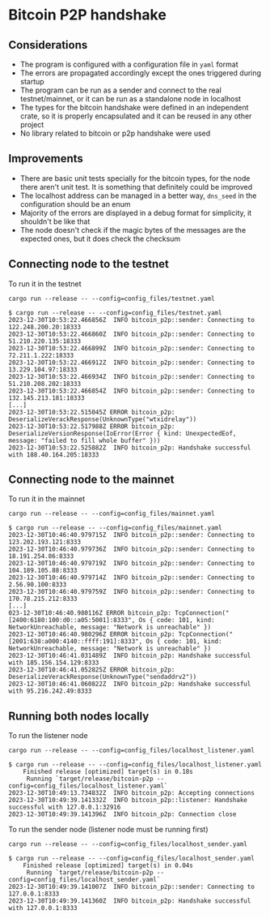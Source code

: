 # Bitcoin P2P handshake

## Considerations

- The program is configured with a configuration file in `yaml` format
- The errors are propagated accordingly except the ones triggered during startup
- The program can be run as a sender and connect to the real testnet/mainnet, or it can be run as a standalone node in localhost
- The types for the bitcoin handshake were defined in an independent crate, so it is properly encapsulated and it can be reused in any other project
- No library related to bitcoin or p2p handshake were used

## Improvements
- There are basic unit tests specially for the bitcoin types, for the node there aren't unit test. It is something that definitely could be improved
- The localhost address can be managed in a better way, `dns_seed` in the configuration should be an enum
- Majority of the errors are displayed in a debug format for simplicity, it shouldn't be like that
- The node doesn't check if the magic bytes of the messages are the expected ones, but it does check the checksum

## Connecting node to the testnet

To run it in the testnet
```console
cargo run --release -- --config=config_files/testnet.yaml
```

```console
$ cargo run --release -- --config=config_files/testnet.yaml
2023-12-30T10:53:22.466856Z  INFO bitcoin_p2p::sender: Connecting to 122.248.200.20:18333
2023-12-30T10:53:22.466860Z  INFO bitcoin_p2p::sender: Connecting to 51.210.220.135:18333
2023-12-30T10:53:22.466899Z  INFO bitcoin_p2p::sender: Connecting to 72.211.1.222:18333
2023-12-30T10:53:22.466912Z  INFO bitcoin_p2p::sender: Connecting to 13.229.104.97:18333
2023-12-30T10:53:22.466934Z  INFO bitcoin_p2p::sender: Connecting to 51.210.208.202:18333
2023-12-30T10:53:22.466854Z  INFO bitcoin_p2p::sender: Connecting to 132.145.213.181:18333
[...]
2023-12-30T10:53:22.515045Z ERROR bitcoin_p2p: DeserializeVerackResponse(UnknownType("wtxidrelay"))
2023-12-30T10:53:22.517988Z ERROR bitcoin_p2p: DeserializeVersionResponse(IoError(Error { kind: UnexpectedEof, message: "failed to fill whole buffer" }))
2023-12-30T10:53:22.525882Z  INFO bitcoin_p2p: Handshake successful with 188.40.164.205:18333
```

## Connecting node to the mainnet

To run it in the mainnet
```console
cargo run --release -- --config=config_files/mainnet.yaml
```

```console
$ cargo run --release -- --config=config_files/mainnet.yaml
2023-12-30T10:46:40.979715Z  INFO bitcoin_p2p::sender: Connecting to 123.202.193.121:8333
2023-12-30T10:46:40.979736Z  INFO bitcoin_p2p::sender: Connecting to 18.191.254.86:8333
2023-12-30T10:46:40.979719Z  INFO bitcoin_p2p::sender: Connecting to 104.189.105.88:8333
2023-12-30T10:46:40.979714Z  INFO bitcoin_p2p::sender: Connecting to 2.56.90.100:8333
2023-12-30T10:46:40.979759Z  INFO bitcoin_p2p::sender: Connecting to 170.78.215.212:8333
[...]
023-12-30T10:46:40.980116Z ERROR bitcoin_p2p: TcpConnection("[2400:6180:100:d0::a05:5001]:8333", Os { code: 101, kind: NetworkUnreachable, message: "Network is unreachable" })
2023-12-30T10:46:40.980296Z ERROR bitcoin_p2p: TcpConnection("[2001:638:a000:4140::ffff:191]:8333", Os { code: 101, kind: NetworkUnreachable, message: "Network is unreachable" })
2023-12-30T10:46:41.031489Z  INFO bitcoin_p2p: Handshake successful with 185.156.154.129:8333
2023-12-30T10:46:41.052825Z ERROR bitcoin_p2p: DeserializeVerackResponse(UnknownType("sendaddrv2"))
2023-12-30T10:46:41.060822Z  INFO bitcoin_p2p: Handshake successful with 95.216.242.49:8333
```

## Running both nodes locally

To run the listener node
```console
cargo run --release -- --config=config_files/localhost_listener.yaml
```

```console
$ cargo run --release -- --config=config_files/localhost_listener.yaml
    Finished release [optimized] target(s) in 0.18s
     Running `target/release/bitcoin-p2p --config=config_files/localhost_listener.yaml`
2023-12-30T10:49:13.734832Z  INFO bitcoin_p2p: Accepting connections
2023-12-30T10:49:39.141332Z  INFO bitcoin_p2p::listener: Handshake successful with 127.0.0.1:32916
2023-12-30T10:49:39.141396Z  INFO bitcoin_p2p: Connection close

```

To run the sender node (listener node must be running first)
```console
cargo run --release -- --config=config_files/localhost_sender.yaml
```

```console
$ cargo run --release -- --config=config_files/localhost_sender.yaml
    Finished release [optimized] target(s) in 0.04s
     Running `target/release/bitcoin-p2p --config=config_files/localhost_sender.yaml`
2023-12-30T10:49:39.141007Z  INFO bitcoin_p2p::sender: Connecting to 127.0.0.1:8333
2023-12-30T10:49:39.141360Z  INFO bitcoin_p2p: Handshake successful with 127.0.0.1:8333
```
